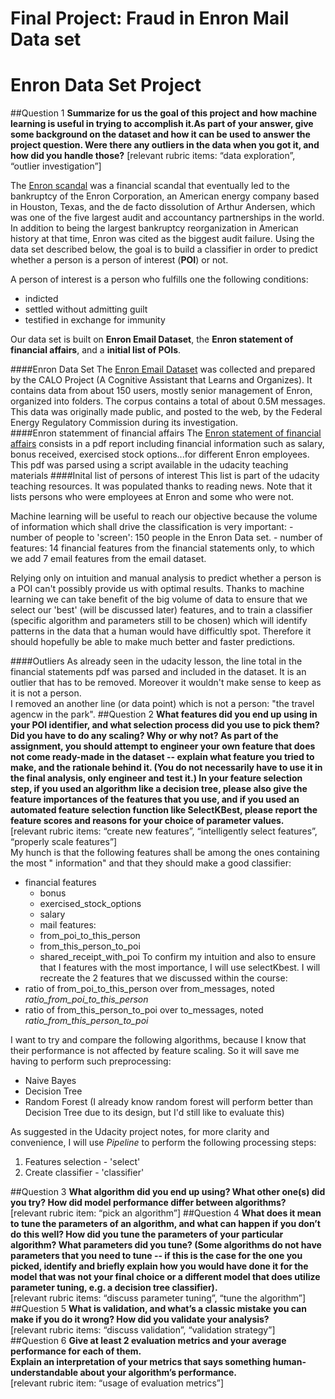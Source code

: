 # Final Project: Fraud in Enron Mail Data set


# Enron Data Set Project
##Question 1
**Summarize for us the goal of this project and how machine learning is useful in
 trying to accomplish it.As part of your answer, give some background on the 
 dataset and how it can be used to answer the project question. Were there any 
 outliers in the data when you got it, and how did you handle those?**
[relevant rubric items: “data exploration”, “outlier investigation”]  

The [Enron scandal](https://en.wikipedia.org/wiki/Enron_scandal) was a financial scandal that eventually led to the bankruptcy of the Enron Corporation, 
an American energy company based in Houston, Texas, and the de facto dissolution of Arthur Andersen, 
which was one of the five largest audit and accountancy partnerships in the world. 
In addition to being the largest bankruptcy reorganization in American history at that time, 
Enron was cited as the biggest audit failure.
Using the data set described below, the goal is to build a classifier in order
to predict whether a person is a person of interest (**POI**) or not.  

A person of interest is a person who fulfills one the following conditions:
- indicted
- settled without admitting guilt
- testified in exchange for immunity

Our data set is built on **Enron Email Dataset**, the **Enron 
statement of financial affairs**, and a **initial list of POIs**.  

####Enron Data Set 
 The [Enron Email Dataset](https://www.cs.cmu.edu/~./enron/) was collected and prepared by
  the CALO Project (A Cognitive Assistant that Learns and Organizes). 
It contains data from about 150 users, mostly senior management of Enron, 
organized into folders. The corpus contains a total of about 0.5M messages. 
This data was originally made public, and posted to the web, by the Federal Energy Regulatory 
Commission during its investigation.  
####Enron statemment of financial affairs
The [Enron statement of financial affairs](http://news.findlaw.com/hdocs/docs/enron/enron61702insiderpay.pdf)
consists in a pdf report including financial information such as salary, bonus received, 
exercised stock options...for different Enron employees. This pdf was parsed using a script
available in the udacity teaching materials
####Inital list of persons of interest
This list is part of the udacity teaching resources. It was populated thanks to reading news. Note 
that it lists persons who were employees at Enron and some who were not.

Machine learning will be useful to reach our objective because the volume of information which 
shall drive the classification is very important:
    - number of people to 'screen': 150 people in the Enron Data set.
    - number of features: 14 financial features from the financial statements only, to which we 
    add 7 email features from the email dataset.  
    
Relying only on intuition and manual analysis to predict whether a person is a POI 
can't possibly provide us with optimal results. Thanks to machine learning we can take 
benefit of the big volume of data to ensure that we select our 'best' (will be discussed later)
features, and to train a classifier (specific algorithm and parameters 
still to be chosen) which will identify patterns in the data that a human would have 
difficultly spot. Therefore it should hopefully be able to make much better and faster 
predictions.

####Outliers
As already seen in the udacity lesson, the line total in the financial statements
pdf was parsed and included in the dataset. It is an outlier that has to be removed.
Moreover it wouldn't make sense to keep as it is not a person.  
I removed an another line (or data point) which is not a person: "the travel agencw
in the park".
##Question 2
**What features did you end up using in your POI identifier, and what selection
process did you use to pick them? Did you have to do any scaling? Why or why not?
 As part of the assignment, you should attempt to engineer your own feature that
 does not come ready-made in the dataset -- explain what feature you tried to
 make, and the rationale behind it. (You do not necessarily have to use it in
 the final analysis, only engineer and test it.) In your feature selection step,
 if you used an algorithm like a decision tree, please also give the feature
 importances of the features that you use, and if you used an automated feature
 selection function like SelectKBest, please report the feature scores and
 reasons for your choice of parameter values.**   
[relevant rubric items: “create new features”, “intelligently select features”,
 “properly scale features”]  
 My hunch is that the following features shall be among the ones containing the most " information" and that they should make a good classifier:
- financial features
    - bonus
    - exercised_stock_options
    - salary
    - mail features:
    - from_poi_to_this_person
    - from_this_person_to_poi
    - shared_receipt_with_poi
To confirm my intuition and also to ensure that I features with the most importance, I will
use selectKbest.  I will recreate the 2 features that we discussed within the
course:  
- ratio of from_poi_to_this_person over from_messages, noted *ratio_from_poi_to_this_person*
- ratio of from_this_person_to_poi over to_messages, noted *ratio_from_this_person_to_poi*

I want to try and compare the following algorithms, because I know that their
performance is not affected by feature scaling. So it will save me having to
perform such preprocessing:
- Naive Bayes
- Decision Tree
- Random Forest (I already know random forest will perform better than Decision 
 Tree due to its design, but I'd still like to evaluate this)
 
 As suggested in the Udacity project notes, for more clarity and convenience,
 I will use *Pipeline* to perform the following processing steps:
1. Features selection - 'select'
2. Create classifier - 'classifier'

##Question 3
**What algorithm did you end up using? What other one(s) did you try? How did 
model performance differ between algorithms?**  
[relevant rubric item: “pick an algorithm”]
##Question 4
**What does it mean to tune the parameters of an algorithm, and what can happen if you don’t
 do this well?  How did you tune the parameters of your particular algorithm? 
 What parameters did you tune? (Some algorithms do not have parameters that you need to tune
  -- if this is the case for the one you picked, identify and briefly explain how you would
   have done it for the model that was not your final choice or a different model that does 
   utilize parameter tuning, e.g. a decision tree classifier).**    
   [relevant rubric items: “discuss parameter tuning”, “tune the algorithm”]
##Question 5
**What is validation, and what’s a classic mistake you can make if you do it wrong? 
How did you validate your analysis?**    
[relevant rubric items: “discuss validation”, “validation strategy”]
##Question 6
**Give at least 2 evaluation metrics and your average performance for each of them.  
Explain an interpretation of your metrics that says something human-understandable about your 
algorithm’s performance.**   
[relevant rubric item: “usage of evaluation metrics”]
